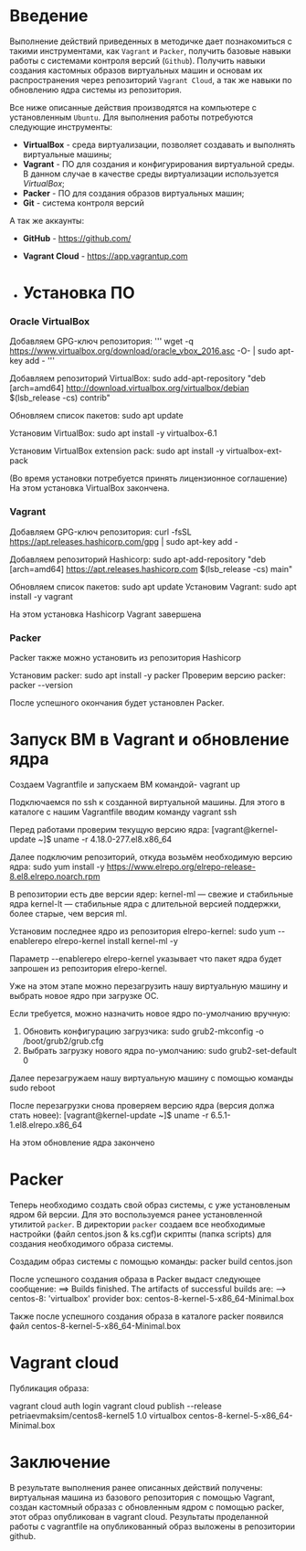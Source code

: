 # **Введение**

Выполнение действий приведенных в методичке дает познакомиться с такими инструментами, как `Vagrant` и `Packer`, получить базовые навыки работы с системами контроля версий (`Github`). Получить навыки создания кастомных образов виртуальных машин и основам их распространения через репозиторий `Vagrant Cloud`, а так же навыки по обновлению ядра системы из репозитория.

Все ниже описанные действия производятся на компьютере с установленным `Ubuntu`.
Для выполнения работы потребуются следующие инструменты:

- **VirtualBox** - среда виртуализации, позволяет создавать и выполнять виртуальные машины;
- **Vagrant** - ПО для создания и конфигурирования виртуальной среды. В данном случае в качестве среды виртуализации используется *VirtualBox*;
- **Packer** - ПО для создания образов виртуальных машин;
- **Git** - система контроля версий

А так же аккаунты:

- **GitHub** - https://github.com/
- **Vagrant Cloud** - https://app.vagrantup.com

- # **Установка ПО**

### **Oracle VirtualBox**
Добавляем GPG-ключ репозитория: 
'''
wget -q https://www.virtualbox.org/download/oracle_vbox_2016.asc -O- | sudo apt-key add -
'''

Добавляем репозиторий VirtualBox: 
sudo add-apt-repository "deb [arch=amd64] http://download.virtualbox.org/virtualbox/debian $(lsb_release -cs) contrib"

Обновляем список пакетов: sudo apt update 

Установим VirtualBox: sudo apt install -y virtualbox-6.1 

Установим VirtualBox extension pack: sudo apt install -y virtualbox-ext-pack 

(Во время установки потребуется принять лицензионное соглашение)
На этом установка VirtualBox закончена.

### **Vagrant**

Добавляем GPG-ключ репозитория: 
curl -fsSL https://apt.releases.hashicorp.com/gpg | sudo apt-key add -

Добавляем репозиторий Hashicorp: 
sudo apt-add-repository "deb [arch=amd64] https://apt.releases.hashicorp.com $(lsb_release -cs) main"

Обновляем список пакетов: sudo apt update
Установим Vagrant: sudo apt install -y vagrant

На этом установка Hashicorp Vagrant завершена

### **Packer**

Packer также можно установить из репозитория Hashicorp

Установим packer: sudo apt install -y packer
Проверим версию packer: packer --version

После успешного окончания будет установлен Packer.


# **Запуск ВМ в Vagrant и обновление ядра**

Создаем Vagrantfile и запускаем ВМ командой- vagrant up

Подключаемся по ssh к созданной виртуальной машины. Для этого в каталоге с нашим Vagrantfile вводим команду vagrant ssh 

Перед работами проверим текущую версию ядра:
[vagrant@kernel-update ~]$ uname -r
4.18.0-277.el8.x86_64

Далее подключим репозиторий, откуда возьмём необходимую версию ядра:
sudo yum install -y https://www.elrepo.org/elrepo-release-8.el8.elrepo.noarch.rpm 

В репозитории есть две версии ядер:
kernel-ml — свежие и стабильные ядра
kernel-lt — стабильные ядра с длительной версией поддержки, более старые, чем версия ml.

Установим последнее ядро из репозитория elrepo-kernel:
sudo yum --enablerepo elrepo-kernel install kernel-ml -y

Параметр --enablerepo elrepo-kernel указывает что пакет ядра будет запрошен из репозитория elrepo-kernel.

Уже на этом этапе можно перезагрузить нашу виртуальную машину и выбрать новое ядро при загрузке ОС. 

Если требуется, можно назначить новое ядро по-умолчанию вручную:
1) Обновить конфигурацию загрузчика:
   sudo grub2-mkconfig -o /boot/grub2/grub.cfg
2) Выбрать загрузку нового ядра по-умолчанию:
   sudo grub2-set-default 0

Далее перезагружаем нашу виртуальную машину с помощью команды sudo reboot

После перезагрузки снова проверяем версию ядра (версия должа стать новее):
[vagrant@kernel-update ~]$ uname -r 
6.5.1-1.el8.elrepo.x86_64

На этом обновление ядра закончено

# **Packer**

Теперь необходимо создать свой образ системы, с уже установленым ядром 6й версии. Для это воспользуемся ранее установленной утилитой `packer`. В директории `packer` создаем все необходимые настройки (файл centos.json & ks.cgf)и скрипты (папка scripts) для создания необходимого образа системы.

Cоздадим образ системы с помощью команды: packer build centos.json

После успешного создания образа в Packer выдаст следующее сообщение:
==> Builds finished. The artifacts of successful builds are:
--> centos-8: 'virtualbox' provider box: centos-8-kernel-5-x86_64-Minimal.box 

Также после успешного создания образа в каталоге packer появился файл сentos-8-kernel-5-x86_64-Minimal.box

# **Vagrant cloud**

Публикация образа:

vagrant cloud auth login
vagrant cloud publish --release petriaevmaksim/centos8-kernel5 1.0 virtualbox centos-8-kernel-5-x86_64-Minimal.box

# **Заключение**

В результате выполнения ранее описанных действий получены: виртуальная машина из базового репозитория с помощью Vagrant, создан кастомный образаз с обновленным ядром с помощью packer, этот образ опубликован в vagrant cloud. Результаты проделанной работы с vagrantfile на опубликованный образ выложены в репозитории github.
